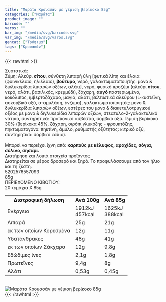 ```yaml
---
title: "Μαράτα Κρουασάν με γέμιση βερίκοκο 85g"
categories: ["Μαράτα"]
product_image: ""
barcode: ""
varos: ""
bar_img: "/media/svg/barcode.svg"
var_img: "/media/svg/varos.svg"
gencat: ["Τρόφιμα"]
tags: ["Κρουασάν"]
---
```

{{< rawhtml >}}

<div class="sload304"><div class="product"><div id="sistatika">Συστατικά:</div><div class="alltext">Ζύμη: Αλεύρι <b>σίτου</b>, σύνθετη λιπαρή ύλη [φυτικά λίπη και έλαια (φοινικέλαιο, ηλιέλαιο), <b>βούτυρο</b>, νερό, γαλακτωματοποιητής: μονο &amp; διγλυκερίδια λιπαρών οξέων, αλάτι], νερό, φυσικό προζύμι (αλεύρι <b>σίτου</b>, νερό, αλάτι, βασιλικός, κρεμμύδι), ζάχαρη, <b>αυγό</b> παστεριωμένο, κοκόλιπος, ιμβερτοζάχαρο, μαγιά, αλάτι, βελτιωτικά αλεύρου (L-κυστεϊνη, ασκορβικό οξύ, α-αμυλάση, ένζυμα), γαλακτωματοποιητές: μονο &amp; διγλυκερίδια λιπαρών οξέων, εστέρες του μονο &amp; διακετυλοτρυγικού οξέος με μονο &amp; διγλυκερίδια λιπαρών οξέων, στεατυλο-2-γαλακτυλικό νάτριο, συντηρητικά: προπιονικό ασβέστιο, σορβικό οξύ. Γέμιση βερίκοκο 30% (βερίκοκα 45%, ζάχαρη, σιρόπι γλυκόζης - φρουκτόζης, πηκτωματογόνο: πηκτίνη, άμυλο, ρυθμιστής οξύτητας: κιτρικό οξύ, συντηρητικό: σορβικό κάλιο).<br><br>Μπορεί να περιέχει ίχνη από: <b>καρπούς με κέλυφος, αραχίδες, σόγια, σέλινο, σησάμι.</b></div><div id="loipa">Διατήρηση και λοιπά στοιχεία προϊόντος</div><div class="alltext">Διατηρείται σε μέρος δροσερό και ξηρό. Το προφυλάσσουμε από τον ήλιο και τη ζέστη.</div><div id="barcode"><div id="barimage1"></div><span id="bartext">5202576557093</span></div><div id="varos"><div id="varosimage1"></div><span id="varostext">85g</span></div><div id="kivotio">ΠΕΡΙΕΧΟΜΕΝΟ ΚΙΒΩΤΙΟΥ:<br>20 τεμάχια Χ 85g</div><div class="tabout"><table id="diatable"><tbody><tr><th>Διατροφική δήλωση</th><th>Ανά 100g</th><th>Ανά 85g</th></tr><tr><td class="texr2">Ενέργεια</td><td class="texr">1912kJ<br>457kcal</td><td class="texr">1625kJ<br>388kcal</td></tr><tr><td class="texr2">Λιπαρά</td><td class="texr">25g</td><td class="texr">21g</td></tr><tr><td class="gray">εκ των οποίων Κορεσµένα</td><td class="gray2">12g</td><td class="gray2">11g</td></tr><tr><td class="texr2">Yδατάνθρακες</td><td class="texr">48g</td><td class="texr">41g</td></tr><tr><td class="gray">εκ των οποίων Σάκχαρα</td><td class="gray2">12g</td><td class="gray2">9,8g</td></tr><tr><td class="texr2">Eδώδιμες ίνες</td><td class="texr">2,1g</td><td class="texr">1,8g</td></tr><tr><td class="texr2">Πρωτεΐνες</td><td class="texr">9,4g</td><td class="texr">8g</td></tr><tr><td class="texr2">Αλάτι</td><td class="texr">0,53g</td><td class="texr">0,45g</td></tr></tbody></table></div><br><div class="pimg"><img alt="Μαράτα Κρουασάν με γέμιση βερίκοκο 85g" title="Μαράτα Κρουασάν με γέμιση βερίκοκο 85g" src="/media/images/marata-krouasan-me-gemish-berikoko-85g.jpg"></div></div></div>
{{< /rawhtml >}}


